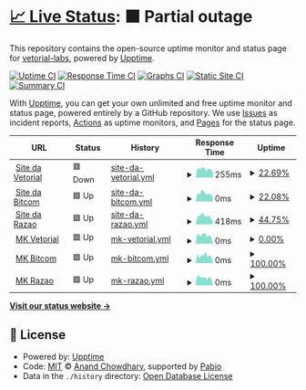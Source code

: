 # [📈 Live Status](https://vetorial-labs.github.io/upptime): <!--live status--> **🟧 Partial outage**

This repository contains the open-source uptime monitor and status page for [vetorial-labs](https://vetorial-labs.github.io/upptime), powered by [Upptime](https://github.com/upptime/upptime).

[![Uptime CI](https://github.com/vetorial-labs/upptime/workflows/Uptime%20CI/badge.svg)](https://github.com/vetorial-labs/upptime/actions?query=workflow%3A%22Uptime+CI%22)
[![Response Time CI](https://github.com/vetorial-labs/upptime/workflows/Response%20Time%20CI/badge.svg)](https://github.com/vetorial-labs/upptime/actions?query=workflow%3A%22Response+Time+CI%22)
[![Graphs CI](https://github.com/vetorial-labs/upptime/workflows/Graphs%20CI/badge.svg)](https://github.com/vetorial-labs/upptime/actions?query=workflow%3A%22Graphs+CI%22)
[![Static Site CI](https://github.com/vetorial-labs/upptime/workflows/Static%20Site%20CI/badge.svg)](https://github.com/vetorial-labs/upptime/actions?query=workflow%3A%22Static+Site+CI%22)
[![Summary CI](https://github.com/vetorial-labs/upptime/workflows/Summary%20CI/badge.svg)](https://github.com/vetorial-labs/upptime/actions?query=workflow%3A%22Summary+CI%22)

With [Upptime](https://upptime.js.org), you can get your own unlimited and free uptime monitor and status page, powered entirely by a GitHub repository. We use [Issues](https://github.com/vetorial-labs/upptime/issues) as incident reports, [Actions](https://github.com/vetorial-labs/upptime/actions) as uptime monitors, and [Pages](https://vetorial-labs.github.io/upptime) for the status page.

<!--start: status pages-->
<!-- This summary is generated by Upptime (https://github.com/upptime/upptime) -->
<!-- Do not edit this manually, your changes will be overwritten -->
<!-- prettier-ignore -->
| URL | Status | History | Response Time | Uptime |
| --- | ------ | ------- | ------------- | ------ |
| <img alt="" src="https://icons.duckduckgo.com/ip3/www.vetorial.net.ico" height="13"> [Site da Vetorial](https://www.vetorial.net) | 🟥 Down | [site-da-vetorial.yml](https://github.com/vetorial-labs/upptime/commits/HEAD/history/site-da-vetorial.yml) | <details><summary><img alt="Response time graph" src="./graphs/site-da-vetorial/response-time-week.png" height="20"> 255ms</summary><br><a href="https://vetorial-labs.github.io/upptime/history/site-da-vetorial"><img alt="Response time 338" src="https://img.shields.io/endpoint?url=https%3A%2F%2Fraw.githubusercontent.com%2Fvetorial-labs%2Fupptime%2FHEAD%2Fapi%2Fsite-da-vetorial%2Fresponse-time.json"></a><br><a href="https://vetorial-labs.github.io/upptime/history/site-da-vetorial"><img alt="24-hour response time 0" src="https://img.shields.io/endpoint?url=https%3A%2F%2Fraw.githubusercontent.com%2Fvetorial-labs%2Fupptime%2FHEAD%2Fapi%2Fsite-da-vetorial%2Fresponse-time-day.json"></a><br><a href="https://vetorial-labs.github.io/upptime/history/site-da-vetorial"><img alt="7-day response time 255" src="https://img.shields.io/endpoint?url=https%3A%2F%2Fraw.githubusercontent.com%2Fvetorial-labs%2Fupptime%2FHEAD%2Fapi%2Fsite-da-vetorial%2Fresponse-time-week.json"></a><br><a href="https://vetorial-labs.github.io/upptime/history/site-da-vetorial"><img alt="30-day response time 297" src="https://img.shields.io/endpoint?url=https%3A%2F%2Fraw.githubusercontent.com%2Fvetorial-labs%2Fupptime%2FHEAD%2Fapi%2Fsite-da-vetorial%2Fresponse-time-month.json"></a><br><a href="https://vetorial-labs.github.io/upptime/history/site-da-vetorial"><img alt="1-year response time 338" src="https://img.shields.io/endpoint?url=https%3A%2F%2Fraw.githubusercontent.com%2Fvetorial-labs%2Fupptime%2FHEAD%2Fapi%2Fsite-da-vetorial%2Fresponse-time-year.json"></a></details> | <details><summary><a href="https://vetorial-labs.github.io/upptime/history/site-da-vetorial">22.69%</a></summary><a href="https://vetorial-labs.github.io/upptime/history/site-da-vetorial"><img alt="All-time uptime 87.37%" src="https://img.shields.io/endpoint?url=https%3A%2F%2Fraw.githubusercontent.com%2Fvetorial-labs%2Fupptime%2FHEAD%2Fapi%2Fsite-da-vetorial%2Fuptime.json"></a><br><a href="https://vetorial-labs.github.io/upptime/history/site-da-vetorial"><img alt="24-hour uptime 99.94%" src="https://img.shields.io/endpoint?url=https%3A%2F%2Fraw.githubusercontent.com%2Fvetorial-labs%2Fupptime%2FHEAD%2Fapi%2Fsite-da-vetorial%2Fuptime-day.json"></a><br><a href="https://vetorial-labs.github.io/upptime/history/site-da-vetorial"><img alt="7-day uptime 22.69%" src="https://img.shields.io/endpoint?url=https%3A%2F%2Fraw.githubusercontent.com%2Fvetorial-labs%2Fupptime%2FHEAD%2Fapi%2Fsite-da-vetorial%2Fuptime-week.json"></a><br><a href="https://vetorial-labs.github.io/upptime/history/site-da-vetorial"><img alt="30-day uptime 59.63%" src="https://img.shields.io/endpoint?url=https%3A%2F%2Fraw.githubusercontent.com%2Fvetorial-labs%2Fupptime%2FHEAD%2Fapi%2Fsite-da-vetorial%2Fuptime-month.json"></a><br><a href="https://vetorial-labs.github.io/upptime/history/site-da-vetorial"><img alt="1-year uptime 87.37%" src="https://img.shields.io/endpoint?url=https%3A%2F%2Fraw.githubusercontent.com%2Fvetorial-labs%2Fupptime%2FHEAD%2Fapi%2Fsite-da-vetorial%2Fuptime-year.json"></a></details>
| <img alt="" src="https://icons.duckduckgo.com/ip3/www.bitcom.com.br.ico" height="13"> [Site da Bitcom](https://www.bitcom.com.br) | 🟩 Up | [site-da-bitcom.yml](https://github.com/vetorial-labs/upptime/commits/HEAD/history/site-da-bitcom.yml) | <details><summary><img alt="Response time graph" src="./graphs/site-da-bitcom/response-time-week.png" height="20"> 0ms</summary><br><a href="https://vetorial-labs.github.io/upptime/history/site-da-bitcom"><img alt="Response time 390" src="https://img.shields.io/endpoint?url=https%3A%2F%2Fraw.githubusercontent.com%2Fvetorial-labs%2Fupptime%2FHEAD%2Fapi%2Fsite-da-bitcom%2Fresponse-time.json"></a><br><a href="https://vetorial-labs.github.io/upptime/history/site-da-bitcom"><img alt="24-hour response time 0" src="https://img.shields.io/endpoint?url=https%3A%2F%2Fraw.githubusercontent.com%2Fvetorial-labs%2Fupptime%2FHEAD%2Fapi%2Fsite-da-bitcom%2Fresponse-time-day.json"></a><br><a href="https://vetorial-labs.github.io/upptime/history/site-da-bitcom"><img alt="7-day response time 0" src="https://img.shields.io/endpoint?url=https%3A%2F%2Fraw.githubusercontent.com%2Fvetorial-labs%2Fupptime%2FHEAD%2Fapi%2Fsite-da-bitcom%2Fresponse-time-week.json"></a><br><a href="https://vetorial-labs.github.io/upptime/history/site-da-bitcom"><img alt="30-day response time 392" src="https://img.shields.io/endpoint?url=https%3A%2F%2Fraw.githubusercontent.com%2Fvetorial-labs%2Fupptime%2FHEAD%2Fapi%2Fsite-da-bitcom%2Fresponse-time-month.json"></a><br><a href="https://vetorial-labs.github.io/upptime/history/site-da-bitcom"><img alt="1-year response time 390" src="https://img.shields.io/endpoint?url=https%3A%2F%2Fraw.githubusercontent.com%2Fvetorial-labs%2Fupptime%2FHEAD%2Fapi%2Fsite-da-bitcom%2Fresponse-time-year.json"></a></details> | <details><summary><a href="https://vetorial-labs.github.io/upptime/history/site-da-bitcom">22.08%</a></summary><a href="https://vetorial-labs.github.io/upptime/history/site-da-bitcom"><img alt="All-time uptime 90.22%" src="https://img.shields.io/endpoint?url=https%3A%2F%2Fraw.githubusercontent.com%2Fvetorial-labs%2Fupptime%2FHEAD%2Fapi%2Fsite-da-bitcom%2Fuptime.json"></a><br><a href="https://vetorial-labs.github.io/upptime/history/site-da-bitcom"><img alt="24-hour uptime 0.00%" src="https://img.shields.io/endpoint?url=https%3A%2F%2Fraw.githubusercontent.com%2Fvetorial-labs%2Fupptime%2FHEAD%2Fapi%2Fsite-da-bitcom%2Fuptime-day.json"></a><br><a href="https://vetorial-labs.github.io/upptime/history/site-da-bitcom"><img alt="7-day uptime 22.08%" src="https://img.shields.io/endpoint?url=https%3A%2F%2Fraw.githubusercontent.com%2Fvetorial-labs%2Fupptime%2FHEAD%2Fapi%2Fsite-da-bitcom%2Fuptime-week.json"></a><br><a href="https://vetorial-labs.github.io/upptime/history/site-da-bitcom"><img alt="30-day uptime 68.74%" src="https://img.shields.io/endpoint?url=https%3A%2F%2Fraw.githubusercontent.com%2Fvetorial-labs%2Fupptime%2FHEAD%2Fapi%2Fsite-da-bitcom%2Fuptime-month.json"></a><br><a href="https://vetorial-labs.github.io/upptime/history/site-da-bitcom"><img alt="1-year uptime 90.22%" src="https://img.shields.io/endpoint?url=https%3A%2F%2Fraw.githubusercontent.com%2Fvetorial-labs%2Fupptime%2FHEAD%2Fapi%2Fsite-da-bitcom%2Fuptime-year.json"></a></details>
| <img alt="" src="https://icons.duckduckgo.com/ip3/www.razaoinfo.com.br.ico" height="13"> [Site da Razao](https://www.razaoinfo.com.br) | 🟩 Up | [site-da-razao.yml](https://github.com/vetorial-labs/upptime/commits/HEAD/history/site-da-razao.yml) | <details><summary><img alt="Response time graph" src="./graphs/site-da-razao/response-time-week.png" height="20"> 418ms</summary><br><a href="https://vetorial-labs.github.io/upptime/history/site-da-razao"><img alt="Response time 372" src="https://img.shields.io/endpoint?url=https%3A%2F%2Fraw.githubusercontent.com%2Fvetorial-labs%2Fupptime%2FHEAD%2Fapi%2Fsite-da-razao%2Fresponse-time.json"></a><br><a href="https://vetorial-labs.github.io/upptime/history/site-da-razao"><img alt="24-hour response time 0" src="https://img.shields.io/endpoint?url=https%3A%2F%2Fraw.githubusercontent.com%2Fvetorial-labs%2Fupptime%2FHEAD%2Fapi%2Fsite-da-razao%2Fresponse-time-day.json"></a><br><a href="https://vetorial-labs.github.io/upptime/history/site-da-razao"><img alt="7-day response time 418" src="https://img.shields.io/endpoint?url=https%3A%2F%2Fraw.githubusercontent.com%2Fvetorial-labs%2Fupptime%2FHEAD%2Fapi%2Fsite-da-razao%2Fresponse-time-week.json"></a><br><a href="https://vetorial-labs.github.io/upptime/history/site-da-razao"><img alt="30-day response time 392" src="https://img.shields.io/endpoint?url=https%3A%2F%2Fraw.githubusercontent.com%2Fvetorial-labs%2Fupptime%2FHEAD%2Fapi%2Fsite-da-razao%2Fresponse-time-month.json"></a><br><a href="https://vetorial-labs.github.io/upptime/history/site-da-razao"><img alt="1-year response time 372" src="https://img.shields.io/endpoint?url=https%3A%2F%2Fraw.githubusercontent.com%2Fvetorial-labs%2Fupptime%2FHEAD%2Fapi%2Fsite-da-razao%2Fresponse-time-year.json"></a></details> | <details><summary><a href="https://vetorial-labs.github.io/upptime/history/site-da-razao">44.75%</a></summary><a href="https://vetorial-labs.github.io/upptime/history/site-da-razao"><img alt="All-time uptime 93.15%" src="https://img.shields.io/endpoint?url=https%3A%2F%2Fraw.githubusercontent.com%2Fvetorial-labs%2Fupptime%2FHEAD%2Fapi%2Fsite-da-razao%2Fuptime.json"></a><br><a href="https://vetorial-labs.github.io/upptime/history/site-da-razao"><img alt="24-hour uptime 0.00%" src="https://img.shields.io/endpoint?url=https%3A%2F%2Fraw.githubusercontent.com%2Fvetorial-labs%2Fupptime%2FHEAD%2Fapi%2Fsite-da-razao%2Fuptime-day.json"></a><br><a href="https://vetorial-labs.github.io/upptime/history/site-da-razao"><img alt="7-day uptime 44.75%" src="https://img.shields.io/endpoint?url=https%3A%2F%2Fraw.githubusercontent.com%2Fvetorial-labs%2Fupptime%2FHEAD%2Fapi%2Fsite-da-razao%2Fuptime-week.json"></a><br><a href="https://vetorial-labs.github.io/upptime/history/site-da-razao"><img alt="30-day uptime 78.11%" src="https://img.shields.io/endpoint?url=https%3A%2F%2Fraw.githubusercontent.com%2Fvetorial-labs%2Fupptime%2FHEAD%2Fapi%2Fsite-da-razao%2Fuptime-month.json"></a><br><a href="https://vetorial-labs.github.io/upptime/history/site-da-razao"><img alt="1-year uptime 93.15%" src="https://img.shields.io/endpoint?url=https%3A%2F%2Fraw.githubusercontent.com%2Fvetorial-labs%2Fupptime%2FHEAD%2Fapi%2Fsite-da-razao%2Fuptime-year.json"></a></details>
| <img alt="" src="https://icons.duckduckgo.com/ip3/erp.vetorial.com.ico" height="13"> [MK Vetorial](https://erp.vetorial.com/mk/) | 🟩 Up | [mk-vetorial.yml](https://github.com/vetorial-labs/upptime/commits/HEAD/history/mk-vetorial.yml) | <details><summary><img alt="Response time graph" src="./graphs/mk-vetorial/response-time-week.png" height="20"> 0ms</summary><br><a href="https://vetorial-labs.github.io/upptime/history/mk-vetorial"><img alt="Response time 391" src="https://img.shields.io/endpoint?url=https%3A%2F%2Fraw.githubusercontent.com%2Fvetorial-labs%2Fupptime%2FHEAD%2Fapi%2Fmk-vetorial%2Fresponse-time.json"></a><br><a href="https://vetorial-labs.github.io/upptime/history/mk-vetorial"><img alt="24-hour response time 0" src="https://img.shields.io/endpoint?url=https%3A%2F%2Fraw.githubusercontent.com%2Fvetorial-labs%2Fupptime%2FHEAD%2Fapi%2Fmk-vetorial%2Fresponse-time-day.json"></a><br><a href="https://vetorial-labs.github.io/upptime/history/mk-vetorial"><img alt="7-day response time 0" src="https://img.shields.io/endpoint?url=https%3A%2F%2Fraw.githubusercontent.com%2Fvetorial-labs%2Fupptime%2FHEAD%2Fapi%2Fmk-vetorial%2Fresponse-time-week.json"></a><br><a href="https://vetorial-labs.github.io/upptime/history/mk-vetorial"><img alt="30-day response time 23" src="https://img.shields.io/endpoint?url=https%3A%2F%2Fraw.githubusercontent.com%2Fvetorial-labs%2Fupptime%2FHEAD%2Fapi%2Fmk-vetorial%2Fresponse-time-month.json"></a><br><a href="https://vetorial-labs.github.io/upptime/history/mk-vetorial"><img alt="1-year response time 391" src="https://img.shields.io/endpoint?url=https%3A%2F%2Fraw.githubusercontent.com%2Fvetorial-labs%2Fupptime%2FHEAD%2Fapi%2Fmk-vetorial%2Fresponse-time-year.json"></a></details> | <details><summary><a href="https://vetorial-labs.github.io/upptime/history/mk-vetorial">0.00%</a></summary><a href="https://vetorial-labs.github.io/upptime/history/mk-vetorial"><img alt="All-time uptime 84.22%" src="https://img.shields.io/endpoint?url=https%3A%2F%2Fraw.githubusercontent.com%2Fvetorial-labs%2Fupptime%2FHEAD%2Fapi%2Fmk-vetorial%2Fuptime.json"></a><br><a href="https://vetorial-labs.github.io/upptime/history/mk-vetorial"><img alt="24-hour uptime 0.00%" src="https://img.shields.io/endpoint?url=https%3A%2F%2Fraw.githubusercontent.com%2Fvetorial-labs%2Fupptime%2FHEAD%2Fapi%2Fmk-vetorial%2Fuptime-day.json"></a><br><a href="https://vetorial-labs.github.io/upptime/history/mk-vetorial"><img alt="7-day uptime 0.00%" src="https://img.shields.io/endpoint?url=https%3A%2F%2Fraw.githubusercontent.com%2Fvetorial-labs%2Fupptime%2FHEAD%2Fapi%2Fmk-vetorial%2Fuptime-week.json"></a><br><a href="https://vetorial-labs.github.io/upptime/history/mk-vetorial"><img alt="30-day uptime 49.81%" src="https://img.shields.io/endpoint?url=https%3A%2F%2Fraw.githubusercontent.com%2Fvetorial-labs%2Fupptime%2FHEAD%2Fapi%2Fmk-vetorial%2Fuptime-month.json"></a><br><a href="https://vetorial-labs.github.io/upptime/history/mk-vetorial"><img alt="1-year uptime 84.22%" src="https://img.shields.io/endpoint?url=https%3A%2F%2Fraw.githubusercontent.com%2Fvetorial-labs%2Fupptime%2FHEAD%2Fapi%2Fmk-vetorial%2Fuptime-year.json"></a></details>
| <img alt="" src="https://icons.duckduckgo.com/ip3/mk.bitcom.com.br.ico" height="13"> [MK Bitcom](http://mk.bitcom.com.br/mk/) | 🟩 Up | [mk-bitcom.yml](https://github.com/vetorial-labs/upptime/commits/HEAD/history/mk-bitcom.yml) | <details><summary><img alt="Response time graph" src="./graphs/mk-bitcom/response-time-week.png" height="20"> 0ms</summary><br><a href="https://vetorial-labs.github.io/upptime/history/mk-bitcom"><img alt="Response time 215" src="https://img.shields.io/endpoint?url=https%3A%2F%2Fraw.githubusercontent.com%2Fvetorial-labs%2Fupptime%2FHEAD%2Fapi%2Fmk-bitcom%2Fresponse-time.json"></a><br><a href="https://vetorial-labs.github.io/upptime/history/mk-bitcom"><img alt="24-hour response time 0" src="https://img.shields.io/endpoint?url=https%3A%2F%2Fraw.githubusercontent.com%2Fvetorial-labs%2Fupptime%2FHEAD%2Fapi%2Fmk-bitcom%2Fresponse-time-day.json"></a><br><a href="https://vetorial-labs.github.io/upptime/history/mk-bitcom"><img alt="7-day response time 0" src="https://img.shields.io/endpoint?url=https%3A%2F%2Fraw.githubusercontent.com%2Fvetorial-labs%2Fupptime%2FHEAD%2Fapi%2Fmk-bitcom%2Fresponse-time-week.json"></a><br><a href="https://vetorial-labs.github.io/upptime/history/mk-bitcom"><img alt="30-day response time 114" src="https://img.shields.io/endpoint?url=https%3A%2F%2Fraw.githubusercontent.com%2Fvetorial-labs%2Fupptime%2FHEAD%2Fapi%2Fmk-bitcom%2Fresponse-time-month.json"></a><br><a href="https://vetorial-labs.github.io/upptime/history/mk-bitcom"><img alt="1-year response time 215" src="https://img.shields.io/endpoint?url=https%3A%2F%2Fraw.githubusercontent.com%2Fvetorial-labs%2Fupptime%2FHEAD%2Fapi%2Fmk-bitcom%2Fresponse-time-year.json"></a></details> | <details><summary><a href="https://vetorial-labs.github.io/upptime/history/mk-bitcom">100.00%</a></summary><a href="https://vetorial-labs.github.io/upptime/history/mk-bitcom"><img alt="All-time uptime 99.95%" src="https://img.shields.io/endpoint?url=https%3A%2F%2Fraw.githubusercontent.com%2Fvetorial-labs%2Fupptime%2FHEAD%2Fapi%2Fmk-bitcom%2Fuptime.json"></a><br><a href="https://vetorial-labs.github.io/upptime/history/mk-bitcom"><img alt="24-hour uptime 100.00%" src="https://img.shields.io/endpoint?url=https%3A%2F%2Fraw.githubusercontent.com%2Fvetorial-labs%2Fupptime%2FHEAD%2Fapi%2Fmk-bitcom%2Fuptime-day.json"></a><br><a href="https://vetorial-labs.github.io/upptime/history/mk-bitcom"><img alt="7-day uptime 100.00%" src="https://img.shields.io/endpoint?url=https%3A%2F%2Fraw.githubusercontent.com%2Fvetorial-labs%2Fupptime%2FHEAD%2Fapi%2Fmk-bitcom%2Fuptime-week.json"></a><br><a href="https://vetorial-labs.github.io/upptime/history/mk-bitcom"><img alt="30-day uptime 99.83%" src="https://img.shields.io/endpoint?url=https%3A%2F%2Fraw.githubusercontent.com%2Fvetorial-labs%2Fupptime%2FHEAD%2Fapi%2Fmk-bitcom%2Fuptime-month.json"></a><br><a href="https://vetorial-labs.github.io/upptime/history/mk-bitcom"><img alt="1-year uptime 99.95%" src="https://img.shields.io/endpoint?url=https%3A%2F%2Fraw.githubusercontent.com%2Fvetorial-labs%2Fupptime%2FHEAD%2Fapi%2Fmk-bitcom%2Fuptime-year.json"></a></details>
| <img alt="" src="https://icons.duckduckgo.com/ip3/mk.razaoinfo.net.br.ico" height="13"> [MK Razao](http://mk.razaoinfo.net.br/mk/) | 🟩 Up | [mk-razao.yml](https://github.com/vetorial-labs/upptime/commits/HEAD/history/mk-razao.yml) | <details><summary><img alt="Response time graph" src="./graphs/mk-razao/response-time-week.png" height="20"> 0ms</summary><br><a href="https://vetorial-labs.github.io/upptime/history/mk-razao"><img alt="Response time 115" src="https://img.shields.io/endpoint?url=https%3A%2F%2Fraw.githubusercontent.com%2Fvetorial-labs%2Fupptime%2FHEAD%2Fapi%2Fmk-razao%2Fresponse-time.json"></a><br><a href="https://vetorial-labs.github.io/upptime/history/mk-razao"><img alt="24-hour response time 0" src="https://img.shields.io/endpoint?url=https%3A%2F%2Fraw.githubusercontent.com%2Fvetorial-labs%2Fupptime%2FHEAD%2Fapi%2Fmk-razao%2Fresponse-time-day.json"></a><br><a href="https://vetorial-labs.github.io/upptime/history/mk-razao"><img alt="7-day response time 0" src="https://img.shields.io/endpoint?url=https%3A%2F%2Fraw.githubusercontent.com%2Fvetorial-labs%2Fupptime%2FHEAD%2Fapi%2Fmk-razao%2Fresponse-time-week.json"></a><br><a href="https://vetorial-labs.github.io/upptime/history/mk-razao"><img alt="30-day response time 37" src="https://img.shields.io/endpoint?url=https%3A%2F%2Fraw.githubusercontent.com%2Fvetorial-labs%2Fupptime%2FHEAD%2Fapi%2Fmk-razao%2Fresponse-time-month.json"></a><br><a href="https://vetorial-labs.github.io/upptime/history/mk-razao"><img alt="1-year response time 115" src="https://img.shields.io/endpoint?url=https%3A%2F%2Fraw.githubusercontent.com%2Fvetorial-labs%2Fupptime%2FHEAD%2Fapi%2Fmk-razao%2Fresponse-time-year.json"></a></details> | <details><summary><a href="https://vetorial-labs.github.io/upptime/history/mk-razao">100.00%</a></summary><a href="https://vetorial-labs.github.io/upptime/history/mk-razao"><img alt="All-time uptime 99.90%" src="https://img.shields.io/endpoint?url=https%3A%2F%2Fraw.githubusercontent.com%2Fvetorial-labs%2Fupptime%2FHEAD%2Fapi%2Fmk-razao%2Fuptime.json"></a><br><a href="https://vetorial-labs.github.io/upptime/history/mk-razao"><img alt="24-hour uptime 100.00%" src="https://img.shields.io/endpoint?url=https%3A%2F%2Fraw.githubusercontent.com%2Fvetorial-labs%2Fupptime%2FHEAD%2Fapi%2Fmk-razao%2Fuptime-day.json"></a><br><a href="https://vetorial-labs.github.io/upptime/history/mk-razao"><img alt="7-day uptime 100.00%" src="https://img.shields.io/endpoint?url=https%3A%2F%2Fraw.githubusercontent.com%2Fvetorial-labs%2Fupptime%2FHEAD%2Fapi%2Fmk-razao%2Fuptime-week.json"></a><br><a href="https://vetorial-labs.github.io/upptime/history/mk-razao"><img alt="30-day uptime 99.83%" src="https://img.shields.io/endpoint?url=https%3A%2F%2Fraw.githubusercontent.com%2Fvetorial-labs%2Fupptime%2FHEAD%2Fapi%2Fmk-razao%2Fuptime-month.json"></a><br><a href="https://vetorial-labs.github.io/upptime/history/mk-razao"><img alt="1-year uptime 99.90%" src="https://img.shields.io/endpoint?url=https%3A%2F%2Fraw.githubusercontent.com%2Fvetorial-labs%2Fupptime%2FHEAD%2Fapi%2Fmk-razao%2Fuptime-year.json"></a></details>

<!--end: status pages-->

[**Visit our status website →**](https://vetorial-labs.github.io/upptime)

## 📄 License

- Powered by: [Upptime](https://github.com/upptime/upptime)
- Code: [MIT](./LICENSE) © [Anand Chowdhary](https://anandchowdhary.com), supported by [Pabio](https://pabio.com)
- Data in the `./history` directory: [Open Database License](https://opendatacommons.org/licenses/odbl/1-0/)
